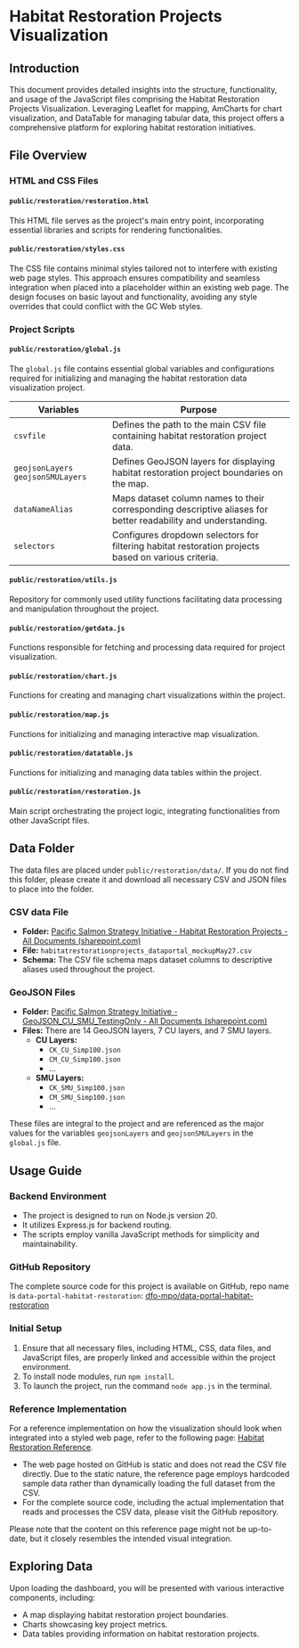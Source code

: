 # Habitat Restoration Projects Visualization

## Introduction

This document provides detailed insights into the structure, functionality, and usage of the JavaScript files comprising the Habitat Restoration Projects Visualization. Leveraging Leaflet for mapping, AmCharts for chart visualization, and DataTable for managing tabular data, this project offers a comprehensive platform for exploring habitat restoration initiatives.

## File Overview

### HTML and CSS Files

#### `public/restoration/restoration.html`
This HTML file serves as the project's main entry point, incorporating essential libraries and scripts for rendering functionalities.

#### `public/restoration/styles.css`
The CSS file contains minimal styles tailored not to interfere with existing web page styles. This approach ensures compatibility and seamless integration when placed into a placeholder within an existing web page. The design focuses on basic layout and functionality, avoiding any style overrides that could conflict with the GC Web styles.

### Project Scripts

#### `public/restoration/global.js`
The `global.js` file contains essential global variables and configurations required for initializing and managing the habitat restoration data visualization project.

| Variables | Purpose |
|-----------|---------|
| `csvfile` | Defines the path to the main CSV file containing habitat restoration project data. |
| `geojsonLayers` `geojsonSMULayers` | Defines GeoJSON layers for displaying habitat restoration project boundaries on the map. |
| `dataNameAlias` | Maps dataset column names to their corresponding descriptive aliases for better readability and understanding. |
| `selectors` | Configures dropdown selectors for filtering habitat restoration projects based on various criteria. |

#### `public/restoration/utils.js`
Repository for commonly used utility functions facilitating data processing and manipulation throughout the project.

#### `public/restoration/getdata.js`
Functions responsible for fetching and processing data required for project visualization.

#### `public/restoration/chart.js`
Functions for creating and managing chart visualizations within the project.

#### `public/restoration/map.js`
Functions for initializing and managing interactive map visualization.

#### `public/restoration/datatable.js`
Functions for initializing and managing data tables within the project.

#### `public/restoration/restoration.js`
Main script orchestrating the project logic, integrating functionalities from other JavaScript files.

## Data Folder

The data files are placed under `public/restoration/data/`. If you do not find this folder, please create it and download all necessary CSV and JSON files to place into the folder.

### CSV data File

- **Folder:** [Pacific Salmon Strategy Initiative - Habitat Restoration Projects - All Documents (sharepoint.com)](https://086gc.sharepoint.com/sites/PacificSalmonTeam/Shared%20Documents/Forms/AllItems.aspx?csf=1&web=1&e=nkBEMH&cid=1efc5c36%2D8912%2D41bd%2D86bc%2Db9f8b1d8d722&FolderCTID=0x012000B2A9CCF8A4A1B640A09C28AE5E1B0F18&id=%2Fsites%2FPacificSalmonTeam%2FShared%20Documents%2FGeneral%2F02%20%2D%20PSSI%20Secretariat%20Teams%2F04%20%2D%20Strategic%20Salmon%20Data%20Policy%20and%20Analytics%2F09%20%2D%20Pacific%20Salmon%20Data%20Portal%2FMVP%2FDatasets%2FHabitat%20Restoration%20Projects&viewid=5f81282c%2D489d%2D4d08%2D9bb0%2Dc497b2c999e3)
- **File:** `habitatrestorationprojects_dataportal_mockupMay27.csv`
- **Schema:** The CSV file schema maps dataset columns to descriptive aliases used throughout the project.

### GeoJSON Files

- **Folder:** [Pacific Salmon Strategy Initiative - GeoJSON_CU_SMU_TestingOnly - All Documents (sharepoint.com)](https://086gc.sharepoint.com/sites/PacificSalmonTeam/Shared%20Documents/Forms/AllItems.aspx?csf=1&web=1&e=nkBEMH&cid=1efc5c36%2D8912%2D41bd%2D86bc%2Db9f8b1d8d722&FolderCTID=0x012000B2A9CCF8A4A1B640A09C28AE5E1B0F18&id=%2Fsites%2FPacificSalmonTeam%2FShared%20Documents%2FGeneral%2F02%20%2D%20PSSI%20Secretariat%20Teams%2F04%20%2D%20Strategic%20Salmon%20Data%20Policy%20and%20Analytics%2F09%20%2D%20Pacific%20Salmon%20Data%20Portal%2FMVP%2FDatasets%2FHabitat%20Restoration%20Projects%2FGeoJSON%5FCU%5FSMU%5FTestingOnly&viewid=5f81282c%2D489d%2D4d08%2D9bb0%2Dc497b2c999e3)
- **Files:** There are 14 GeoJSON layers, 7 CU layers, and 7 SMU layers.
  - **CU Layers:**
    - `CK_CU_Simp100.json`
    - `CM_CU_Simp100.json`
    - ...
  - **SMU Layers:**
    - `CK_SMU_Simp100.json`
    - `CM_SMU_Simp100.json`
    - ...

These files are integral to the project and are referenced as the major values for the variables `geojsonLayers` and `geojsonSMULayers` in the `global.js` file.

## Usage Guide

### Backend Environment

- The project is designed to run on Node.js version 20.
- It utilizes Express.js for backend routing.
- The scripts employ vanilla JavaScript methods for simplicity and maintainability.

### GitHub Repository

The complete source code for this project is available on GitHub, repo name is `data-portal-habitat-restoration`: [dfo-mpo/data-portal-habitat-restoration](https://github.com/dfo-mpo/data-portal-habitat-restoration)

### Initial Setup

1. Ensure that all necessary files, including HTML, CSS, data files, and JavaScript files, are properly linked and accessible within the project environment.
2. To install node modules, run `npm install`.
3. To launch the project, run the command `node app.js` in the terminal.

### Reference Implementation

For a reference implementation on how the visualization should look when integrated into a styled web page, refer to the following page: [Habitat Restoration Reference](https://dfo-mpo.github.io/data-portal-habitat-restoration/ref/restoration.html).

- The web page hosted on GitHub is static and does not read the CSV file directly. Due to the static nature, the reference page employs hardcoded sample data rather than dynamically loading the full dataset from the CSV.
- For the complete source code, including the actual implementation that reads and processes the CSV data, please visit the GitHub repository.

Please note that the content on this reference page might not be up-to-date, but it closely resembles the intended visual integration.

## Exploring Data

Upon loading the dashboard, you will be presented with various interactive components, including:

- A map displaying habitat restoration project boundaries.
- Charts showcasing key project metrics.
- Data tables providing information on habitat restoration projects.
